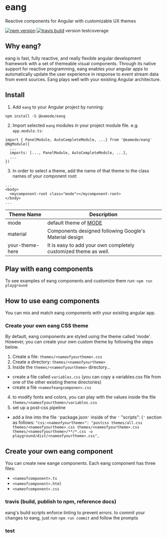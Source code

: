# eang
Reactive components for Angular with customizable UX themes

[![npm version](https://img.shields.io/npm/v/@eamode/eang.svg)](https://www.npmjs.com/package/@eamode/eang) 
[![travis build](https://img.shields.io/travis/EAmode/eang.svg)](https://travis-ci.org/EAmode/eang) version testcoverage

## Why eang?
eang is fast, fully reactive, and really flexible angular development framework with a set of themeable visual components. Through its native support for reactive programming, eang enables your angular apps to automatically update the user experience in response to event stream data from event sources. Eang plays well with your existing Angular architecture.

## Install
1. Add `eang` to your Angular project by running:

```npm install -S @eamode/eang``` 

2. Import selected `eang` modules in your project module file. e.g. `app.module.ts`:

```
import { PanelModule, AutoCompleteModule, ...} from '@eamode/eang'
@NgModule({
  ...
  imports: [..., PanelModule, AutoCompleteModule, ...],
  ...
})
```

3. In order to select a theme, add the name of that theme to the class names of your component root:

```
...
<body>
  <mycomponent-root class="mode"></mycomponent-root>
</body>
...
```
| Theme Name | Description |
|------------|-------------|
| mode       | default theme of [MODE](https://www.eamode.com) |
| material   | Components designed following Google's Material design |
| your-theme-here | It is easy to add your own completely customized theme as well.|

## Play with eang components
To see examples of eang components and customize them run: `npm run playground` 

## How to use eang components
You can mix and match eang components with your existing angular app. 

### Create your own eang CSS theme
By default, eang components are styled using the theme called 'mode'. However, you can create your own custom theme by following the steps below.
1. Create a file: `themes/<nameofyourtheme>.css`
2. Create a directory: `themes/<nameofyourtheme>`
3. Inside the `themes/<nameofyourtheme>` directory...
  * create a file called `variables.css` (you can copy a variables.css file from one of the other existing theme directories)
  * create a file `<nameofeangcomponen>.css`
4. to modify fonts and colors, you can play with the values inside the file `themes/<nameofyourtheme>/variables.css`
5. set up a post-css pipeline
  * add a line into the file `'`package.json`'` inside of the `'` "scripts": {`'` section as follows: `"css:<nameofyourtheme>": "postcss themes/all.css themes/<nameofyourtheme>.css themes/<nameofyourtheme>.css themes/<nameofyourtheme>/**/*.css -o playground/dist/<nameofyourtheme>.css",`

## Create your own eang component
You can create new eange components. Each eang component has three files:
* `<nameofcomponent>.ts`
* `<nameofcomponent>.html`
* `<nameofcomponent>.css`

### travis (build, publish to npm, reference docs)
eang's build scripts enforce linting to prevent errors.
to commit your changes to eang, just  run `npm run commit` and follow the prompts
### test
